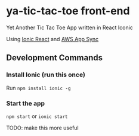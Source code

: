 # ya-tic-tac-toe front-end
Yet Another Tic Tac Toe App written in React Iconic

Using [Ionic React](https://ionicframework.com/docs/react/your-first-app)
and [AWS App Sync](https://aws.amazon.com/appsync/)

## Development Commands

### Install Ionic (run this once)
Run `npm install ionic -g`

### Start the app
`npm start` or `ionic start`

TODO: make this more useful
